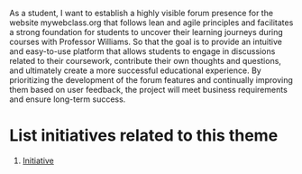 As a student, I want to establish a highly visible forum presence for the website mywebclass.org that follows lean and agile principles and facilitates a strong foundation for students to uncover their learning journeys during courses with Professor Williams. So that the goal is to provide an intuitive and easy-to-use platform that allows students to engage in discussions related to their coursework, contribute their own thoughts and questions, and ultimately create a more successful educational experience. By prioritizing the development of the forum features and continually improving them based on user feedback, the project will meet business requirements and ensure long-term success.

# List initiatives related to this theme
1. [Initiative](documentation/templates/theme/initiatives/initiative_template.md)
